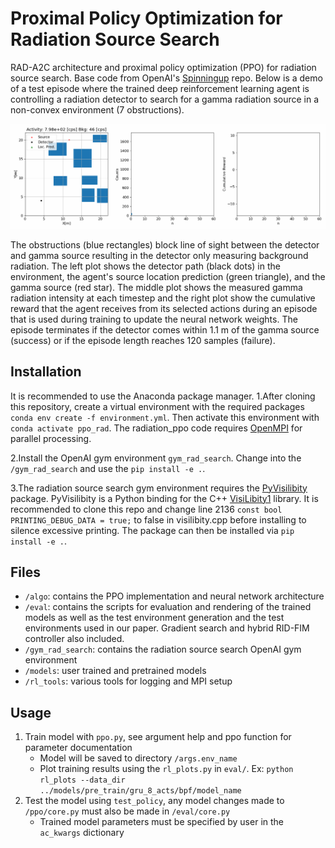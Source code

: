 # Proximal Policy Optimization for Radiation Source Search
RAD-A2C architecture and proximal policy optimization (PPO) for radiation source search. Base code from OpenAI's [Spinningup](https://github.com/openai/spinningup) repo. Below is a demo of a test episode where the trained deep reinforcement learning agent is controlling a radiation detector to search for a gamma radiation source in a non-convex environment (7 obstructions). 


![Radiation Source Search - Animated gif demo](demo/demo.gif)


The obstructions (blue rectangles) block line of sight between the detector and gamma source resulting in the detector only measuring background radiation. The left plot shows the detector path (black dots) in the environment, the agent's source location prediction (green triangle), and the gamma source (red star). The middle plot shows the measured gamma radiation intensity at each timestep and the right plot show the cumulative reward that the agent receives from its selected actions during an episode that is used during training to update the neural network weights. The episode terminates if the detector comes within 1.1 m of the gamma source (success) or if the episode length reaches 120 samples (failure).
## Installation
It is recommended to use the Anaconda package manager. 
1.After cloning this repository, create a virtual environment with the required packages `conda env create -f environment.yml`. Then activate this environment with `conda activate ppo_rad`.
The radiation_ppo code requires [OpenMPI](https://www.open-mpi.org/software/ompi/v4.1/) for parallel processing.

2.Install the OpenAI gym environment `gym_rad_search`. Change into the ``/gym_rad_search`` and use the `pip install -e .`.

3.The radiation source search gym environment requires the [PyVisilibity](https://github.com/tsaoyu/PyVisiLibity) package. PyVisilibity is a Python binding for the C++ [VisiLibity1](https://github.com/karlobermeyer/VisiLibity1) library. It is recommended to clone this repo and change line 2136 `const bool PRINTING_DEBUG_DATA = true;` to false in visilibity.cpp before installing to silence excessive printing. The package can then be installed via `pip install -e .`. 

## Files
- ``/algo``: contains the PPO implementation and neural network architecture 
- ``/eval``: contains the scripts for evaluation and rendering of the trained models as well as the test environment generation and the test environments used in our paper. Gradient search and hybrid RID-FIM controller also included.
- ``/gym_rad_search``: contains the radiation source search OpenAI gym environment
- ``/models``: user trained and pretrained models
- ``/rl_tools``: various tools for logging and MPI setup
## Usage
1. Train model with ``ppo.py``, see argument help and ppo function for parameter documentation
    - Model will be saved to directory ``/args.env_name``
    - Plot training results using the ``rl_plots.py`` in ``eval/``. Ex: ``python rl_plots --data_dir ../models/pre_train/gru_8_acts/bpf/model_name``
2. Test the model using ``test_policy``, any model changes made to ``/ppo/core.py`` must also be made in ``/eval/core.py``
    - Trained model parameters must be specified by user in the ``ac_kwargs`` dictionary

